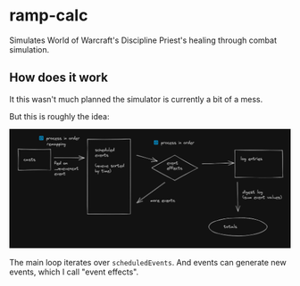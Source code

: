 # ramp-calc

Simulates World of Warcraft's Discipline Priest's healing through combat simulation.

## How does it work

It this wasn't much planned the simulator is currently a bit of a mess.

But this is roughly the idea:

![diagram](docs/diagram.png)

The main loop iterates over `scheduledEvents`. And events can generate new events, which I call "event effects".